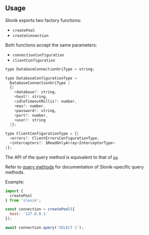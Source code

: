 ## Usage

Slonik exports two factory functions:

* `createPool`
* `createConnection`

Both functions accept the same parameters:

* `connectionConfiguration`
* `clientConfiguration`

```js
type DatabaseConnectionUriType = string;

type DatabaseConfigurationType =
  DatabaseConnectionUriType |
  {|
    +database?: string,
    +host?: string,
    +idleTimeoutMillis?: number,
    +max?: number,
    +password?: string,
    +port?: number,
    +user?: string
  |};

type ClientConfigurationType = {|
  +errors?: ClientErrorsConfigurationType,
  +interceptors?: $ReadOnlyArray<InterceptorType>
|};

```

The API of the query method is equivalent to that of [`pg`](https://travis-ci.org/brianc/node-postgres).

Refer to [query methods](#slonik-query-methods) for documentation of Slonik-specific query methods.

Example:

```js
import {
  createPool
} from 'slonik';

const connection = createPool({
  host: '127.0.0.1'
});

await connection.query('SELECT 1');

```
